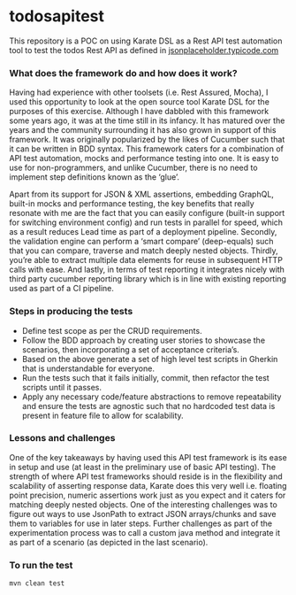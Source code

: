 # todosapitest

This repository is a POC on using Karate DSL as a Rest API test automation tool to test the todos Rest API as defined in [jsonplaceholder.typicode.com](https://jsonplaceholder.typicode.com/) 

### What does the framework do and how does it work?

Having had experience with other toolsets (i.e. Rest Assured, Mocha), I used this opportunity to look at the open source tool Karate DSL for the purposes of this exercise. 
Although I have dabbled with this framework some years ago, it was at the time still in its infancy. 
It has matured over the years and the community surrounding it has also grown in support of this framework. 
It was originally popularized by the likes of Cucumber such that it can be written in BDD syntax. 
This framework caters for a combination of API test automation, mocks and performance testing into one. 
It is easy to use for non-programmers, and unlike Cucumber, there is no need to implement step definitions known as the ‘glue’.

Apart from its support for JSON & XML assertions, embedding GraphQL, built-in mocks and performance testing, 
the key benefits that really resonate with me are the fact that you can easily configure 
(built-in support for switching environment config) and run tests in parallel for speed, 
which as a result reduces Lead time as part of a deployment pipeline. 
Secondly, the validation engine can perform a ‘smart compare’ (deep-equals) such that you can compare, 
traverse and match deeply nested objects. Thirdly, you’re able to extract multiple data elements for reuse in 
subsequent HTTP calls with ease. And lastly, in terms of test reporting it integrates nicely with third party 
cucumber reporting library which is in line with existing reporting used as part of a CI pipeline.

### Steps in producing the tests

* Define test scope as per the CRUD requirements. 
* Follow the BDD approach by creating user stories to showcase the scenarios, then incorporating a set of acceptance criteria’s. 
* Based on the above generate a set of high level test scripts in Gherkin that is understandable for everyone. 
* Run the tests such that it fails initially, commit, then refactor the test scripts until it passes. 
* Apply any necessary code/feature abstractions to remove repeatability and ensure the tests are agnostic such that no hardcoded test data is present in feature file to allow for scalability.

### Lessons and challenges

One of the key takeaways by having used this API test framework is its ease in setup and use (at least in the preliminary use of basic API testing). 
The strength of where API test frameworks should reside is in the flexibility and scalability of asserting response data, 
Karate does this very well i.e. floating point precision, numeric assertions work just as you expect and it caters for 
matching deeply nested objects. One of the interesting challenges was to figure out ways to use JsonPath to extract JSON 
arrays/chunks and save them to variables for use in later steps. Further challenges as part of the experimentation process 
was to call a custom java method and integrate it as part of a scenario (as depicted in the last scenario).

### To run the test
```
mvn clean test
```

